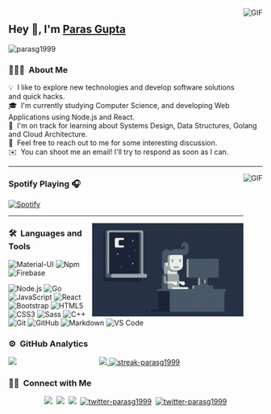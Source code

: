 <img align="right" alt="GIF" height="160px" src="https://media.giphy.com/media/du3J3cXyzhj75IOgvA/giphy.gif" />

## Hey 👋, I'm [Paras Gupta](https://parasg1999.github.io)

<p align="left"> <img src="http://estruyf-github.azurewebsites.net/api/VisitorHit?user=parasg1999&repo=Bgstatic&countColorcountColor&countColor=%237B1E7B" alt="parasg1999" /> </p>


### 👨🏻‍💻 &nbsp;About Me

💡 &nbsp;I like to explore new technologies and develop software solutions and quick hacks.\
🎓 &nbsp;I'm currently studying Computer Science, and developing Web Applications using Node.js and React.\
🌱 &nbsp;I'm on track for learning about Systems Design, Data Structures, Golang and Cloud Architecture.\
💬 &nbsp;Feel free to reach out to me for some interesting discussion.\
✉️ &nbsp;You can shoot me an email! I'll try to respond as soon as I can.

---

<img align="right" alt="GIF" height="170px" src="https://media.giphy.com/media/J5B1Y8QZnzXXbLQIBu/giphy.gif" />

### Spotify Playing 🎧

[![Spotify](https://parasg1999-spotify.vercel.app/api/spotify)](https://open.spotify.com/user/parasg1999)

---

<img alt="Night Coding" src="https://raw.githubusercontent.com/AVS1508/AVS1508/master/assets/Night-Coding.gif" align="right"/>

### 🛠 &nbsp;Languages and Tools

![Material-UI](https://img.shields.io/badge/-Material%E2%80%93UI-0081CB?style=flat-square&logo=material-ui)
![Npm](https://img.shields.io/badge/-npm-CB3837?style=flat-square&logo=npm)
![Firebase](https://img.shields.io/badge/-Firebase-FFCA28?style=flat-square&logo=firebase&logoColor=ffffff)

![Node.js](https://img.shields.io/badge/-Nodejs-339933?style=flat-square&logo=Node.js&logoColor=ffffff)
![Go](https://img.shields.io/badge/-Go-7FD5EA?style=flat-square&logo=go&logoColor=black)\
![JavaScript](https://img.shields.io/badge/-JavaScript-%23F7DF1C?style=flat-square&logo=javascript&logoColor=000000&labelColor=%23F7DF1C&color=%23FFCE5A)
![React](https://img.shields.io/badge/-React-61DAFB?style=flat-square&logo=react&logoColor=black)
![Bootstrap](https://img.shields.io/badge/-Bootstrap-563D7C?style=flat-square&logo=Bootstrap&logoColor=ffffff)
![HTML5](https://img.shields.io/badge/-HTML5-%23E44D27?style=flat-square&logo=html5&logoColor=ffffff)
![CSS3](https://img.shields.io/badge/-CSS3-%231572B6?style=flat-square&logo=css3)
![Sass](https://img.shields.io/badge/-Sass-%23CC6699?style=flat-square&logo=sass&logoColor=ffffff)
![C++](http://img.shields.io/badge/-C++-A8B9CC?style=flat-square&logo=c%2B%2B&logoColor=ffffff)
![Git](https://img.shields.io/badge/-Git-%23F05032?style=flat-square&logo=git&logoColor=%23ffffff)
![GitHub](https://img.shields.io/badge/-GitHub-181717?style=flat-square&logo=github)
![Markdown](https://img.shields.io/badge/-Markdown-000000?style=flat-square&logo=markdown)
![VS Code](http://img.shields.io/badge/-VS%20Code-007ACC?style=flat-square&logo=visual-studio-code&logoColor=ffffff)

### ⚙️ &nbsp;GitHub Analytics

<p align="center">
<a href="https://github.com/parasg1999">
  <img align="left" src="https://github-readme-stats.vercel.app/api/top-langs?username=parasg1999&layout=compact&hide=html&langs_count=5&theme=algolia&hide_border=true"/>
  <img a src="https://github-readme-stats.vercel.app/api?username=parasg1999&show_icons=true&theme=algolia&include_all_commits=true&count_private=true&locale=en&hide_border=true"/>
  <img src="https://github-readme-streak-stats.herokuapp.com/?user=parasg1999&theme=algolia&hide_border=true" alt="streak-parasg1999" />
</a>
</p>

### 🤝🏻 &nbsp;Connect with Me

<p align="center">
<a href="https://parasg1999.github.io"><img src="https://img.shields.io/badge/-parasg1999.github.io-3423A6?style=for-the-badge&logo=firefox&logoColor=white"/></a>&nbsp;
<a href="https://linkedin.com/in/parasg1999"><img src="https://img.shields.io/badge/-Paras%20Gupta-0e76a8?style=for-the-badge&logo=Linkedin&logoColor=white"/></a>&nbsp;
<a href="https://mailhide.io/e/tfq0ntnU"><img src="https://img.shields.io/badge/-reveal-red?style=for-the-badge&logo=gmail&logoColor=white"/></a>&nbsp;
<a href="https://twitter.com/parasg1999" target="_blank"><img src="https://img.shields.io/twitter/follow/parasg1999?logo=twitter&style=for-the-badge" alt="twitter-parasg1999" /></a>&nbsp;
<a href="https://medium.com/@parasg1999" target="_blank"><img src="https://img.shields.io/badge/-parasg1999-242b27?logo=medium&style=for-the-badge" alt="twitter-parasg1999" /></a>
</p>
